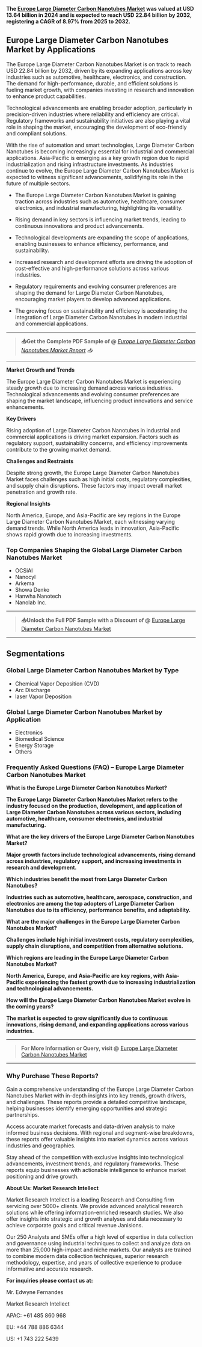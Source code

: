 <p><strong>The <a href="https://www.marketresearchintellect.com/download-sample/?rid=1058928&amp;utm_source=Pulse-April-Europe&amp;utm_medium=852">Europe Large Diameter Carbon Nanotubes Market</a> was valued at USD 13.64 billion in 2024 and is expected to reach USD 22.84 billion by 2032, registering a CAGR of 8.97% from 2025 to 2032.</strong></p><h2>Europe Large Diameter Carbon Nanotubes Market by Applications&nbsp;</h2><p><p>The Europe Large Diameter Carbon Nanotubes Market is on track to reach USD 22.84 billion by 2032, driven by its expanding applications across key industries such as automotive, healthcare, electronics, and construction. The demand for high-performance, durable, and efficient solutions is fueling market growth, with companies investing in research and innovation to enhance product capabilities.</p><p>Technological advancements are enabling broader adoption, particularly in precision-driven industries where reliability and efficiency are critical. Regulatory frameworks and sustainability initiatives are also playing a vital role in shaping the market, encouraging the development of eco-friendly and compliant solutions.</p><p>With the rise of automation and smart technologies, Large Diameter Carbon Nanotubes is becoming increasingly essential for industrial and commercial applications. Asia-Pacific is emerging as a key growth region due to rapid industrialization and rising infrastructure investments. As industries continue to evolve, the Europe Large Diameter Carbon Nanotubes Market is expected to witness significant advancements, solidifying its role in the future of multiple sectors.</p></p><ul><li><p>The Europe Large Diameter Carbon Nanotubes Market is gaining traction across industries such as automotive, healthcare, consumer electronics, and industrial manufacturing, highlighting its versatility.</p></li><li><p>Rising demand in key sectors is influencing market trends, leading to continuous innovations and product advancements.</p></li><li><p>Technological developments are expanding the scope of applications, enabling businesses to enhance efficiency, performance, and sustainability.</p></li><li><p>Increased research and development efforts are driving the adoption of cost-effective and high-performance solutions across various industries.</p></li><li><p>Regulatory requirements and evolving consumer preferences are shaping the demand for Large Diameter Carbon Nanotubes, encouraging market players to develop advanced applications.</p></li><li><p>The growing focus on sustainability and efficiency is accelerating the integration of Large Diameter Carbon Nanotubes in modern industrial and commercial applications.</p></li></ul><hr /><blockquote><p><strong><span class="font-[700]">📥Get the Complete PDF Sample of @ </span></strong><em><span class="font-[700]"><a href="https://www.marketresearchintellect.com/download-sample/?rid=1058928&amp;utm_source=Pulse-April-Europe&amp;utm_medium=852" target="_blank" data-tracking-control-name="article-ssr-frontend-pulse_little-text-block" data-tracking-will-navigate="" data-test-link="">Europe Large Diameter Carbon Nanotubes Market Report</a>&nbsp;📥</span></em></p></blockquote><hr /><p class="" data-start="77" data-end="360"><strong data-start="77" data-end="105">Market Growth and Trends</strong></p><p class="" data-start="77" data-end="360">The Europe Large Diameter Carbon Nanotubes Market is experiencing steady growth due to increasing demand across various industries. Technological advancements and evolving consumer preferences are shaping the market landscape, influencing product innovations and service enhancements.</p><p class="" data-start="362" data-end="606"><strong data-start="362" data-end="377">Key Drivers</strong></p><p class="" data-start="362" data-end="606">Rising adoption of Large Diameter Carbon Nanotubes in industrial and commercial applications is driving market expansion. Factors such as regulatory support, sustainability concerns, and efficiency improvements contribute to the growing market demand.</p><p class="" data-start="608" data-end="849"><strong data-start="608" data-end="637">Challenges and Restraints</strong></p><p class="" data-start="608" data-end="849">Despite strong growth, the Europe Large Diameter Carbon Nanotubes Market faces challenges such as high initial costs, regulatory complexities, and supply chain disruptions. These factors may impact overall market penetration and growth rate.</p><p class="" data-start="851" data-end="1095"><strong data-start="851" data-end="872">Regional Insights</strong></p><p class="" data-start="851" data-end="1095">North America, Europe, and Asia-Pacific are key regions in the Europe Large Diameter Carbon Nanotubes Market, each witnessing varying demand trends. While North America leads in innovation, Asia-Pacific shows rapid growth due to increasing investments.</p><p><h3>Top Companies Shaping the Global Large Diameter Carbon Nanotubes Market </h3><ul><li>OCSiAl</li><li>Nanocyl</li><li>Arkema</li><li>Showa Denko</li><li>Hanwha Nanotech</li><li>Nanolab Inc.</li></ul></p><hr /><blockquote><p><strong>📥Unlock the Full PDF Sample with a Discount of @</strong> <a href="https://www.marketresearchintellect.com/ask-for-discount/?rid=1058928&amp;utm_source=Pulse-April-Europe&amp;utm_medium=852">Europe Large Diameter Carbon Nanotubes Market</a></p></blockquote><hr /><p><h2>Segmentations</h2><h3>Global Large Diameter Carbon Nanotubes Market by Type</h3><ul><li>Chemical Vapor Deposition (CVD)</li><li>Arc Discharge</li><li>laser Vapor Deposition</li></ul><h3>Global Large Diameter Carbon Nanotubes Market by Application</h3><ul><li>Electronics</li><li>Biomedical Science</li><li>Energy Storage</li><li>Others</li></ul></p><h3><strong>Frequently Asked Questions (FAQ) &ndash; Europe Large Diameter Carbon Nanotubes Market</strong></h3><p><strong>What is the Europe Large Diameter Carbon Nanotubes Market?</strong></p><p><strong>The Europe Large Diameter Carbon Nanotubes Market refers to the industry focused on the production, development, and application of Large Diameter Carbon Nanotubes across various sectors, including automotive, healthcare, consumer electronics, and industrial manufacturing.</strong></p><p><strong>What are the key drivers of the Europe Large Diameter Carbon Nanotubes Market?</strong></p><p><strong>Major growth factors include technological advancements, rising demand across industries, regulatory support, and increasing investments in research and development.</strong></p><p><strong>Which industries benefit the most from Large Diameter Carbon Nanotubes?</strong></p><p><strong>Industries such as automotive, healthcare, aerospace, construction, and electronics are among the top adopters of Large Diameter Carbon Nanotubes due to its efficiency, performance benefits, and adaptability.</strong></p><p><strong>What are the major challenges in the Europe Large Diameter Carbon Nanotubes Market?</strong></p><p><strong>Challenges include high initial investment costs, regulatory complexities, supply chain disruptions, and competition from alternative solutions.</strong></p><p><strong>Which regions are leading in the Europe Large Diameter Carbon Nanotubes Market?</strong></p><p><strong>North America, Europe, and Asia-Pacific are key regions, with Asia-Pacific experiencing the fastest growth due to increasing industrialization and technological advancements.</strong></p><p><strong>How will the Europe Large Diameter Carbon Nanotubes Market evolve in the coming years?</strong></p><p><strong>The market is expected to grow significantly due to continuous innovations, rising demand, and expanding applications across various industries.</strong></p><hr /><blockquote><p><span class="font-[700]"><strong>For More Information or Query, visit&nbsp;@</strong>&nbsp;</span><span class="font-[700]"><a href="https://www.marketresearchintellect.com/product/large-diameter-carbon-nanotubes-market/?utm_source=Linkedin&utm_medium=852" target="_blank" data-tracking-control-name="article-ssr-frontend-pulse_little-text-block" data-tracking-will-navigate="" data-test-link="">Europe Large Diameter Carbon Nanotubes Market</a></span></p></blockquote><hr /><h3><strong data-start="0" data-end="31">Why Purchase These Reports?</strong></h3><p class="" data-start="35" data-end="297">Gain a comprehensive understanding of the Europe Large Diameter Carbon Nanotubes Market with in-depth insights into key trends, growth drivers, and challenges. These reports provide a detailed competitive landscape, helping businesses identify emerging opportunities and strategic partnerships.</p><p class="" data-start="299" data-end="540">Access accurate market forecasts and data-driven analysis to make informed business decisions. With regional and segment-wise breakdowns, these reports offer valuable insights into market dynamics across various industries and geographies.</p><p class="" data-start="542" data-end="784">Stay ahead of the competition with exclusive insights into technological advancements, investment trends, and regulatory frameworks. These reports equip businesses with actionable intelligence to enhance market positioning and drive growth.</p><p><strong><span class="font-[700]">About Us: Market Research Intellect</span></strong></p><p><span class="">Market Research Intellect is a leading Research and Consulting firm servicing over 5000+ clients. We provide advanced analytical research solutions while offering information-enriched research studies.&nbsp;</span>We also offer insights into strategic and growth analyses and data necessary to achieve corporate goals and critical revenue Janisions.</p><p><span class="">Our 250 Analysts and SMEs offer a high level of expertise in data collection and governance using industrial techniques to collect and analyze data on more than 25,000 high-impact and niche markets. Our analysts are trained to combine modern data collection techniques, superior research methodology, expertise, and years of collective experience to produce informative and accurate research.</span></p><p><strong>For inquiries please contact us at:</strong></p><p>Mr. Edwyne Fernandes</p><p>Market Research Intellect</p><p>APAC: +61 485 860 968</p><p>EU: +44 788 886 6344</p><p>US: +1 743 222 5439</p>